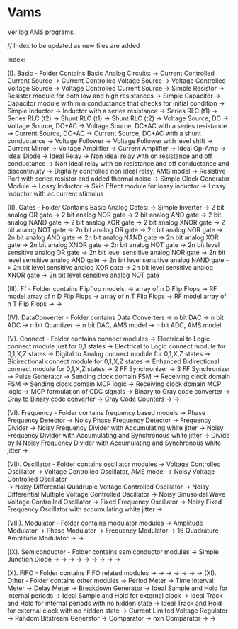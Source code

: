 # Vams
Verilog AMS programs.

// Index to be updated as new files are added

Index:

(I). Basic - Folder Contains Basic Analog Circuits:
		-> Current Controlled Current Source
		-> Current Controlled Voltage Source
		-> Voltage Controlled Voltage Source
		-> Voltage Controlled Current Source
		-> Simple Resistor
		-> Resistor module for both low and high resistances
		-> Simple Capacitor
		-> Capacitor module with min conductance that checks for initial condition
		-> Simple Inductor
		-> Inductor with a series resistance
		-> Series RLC (t1)
		-> Series RLC (t2)
		-> Shunt RLC (t1)
		-> Shunt RLC (t2)
		-> Voltage Source, DC
		-> Voltage Source, DC+AC
		-> Voltage Source, DC+AC with a series resistance
		-> Current Source, DC+AC
		-> Current Source, DC+AC with a shunt conductance
		-> Voltage Follower
		-> Voltage Follower with level shift
		-> Current Mirror
		-> Voltage Amplifier
		-> Current Amplifier
		-> Ideal Op-Amp
		-> Ideal Diode
		-> Ideal Relay
		-> Non ideal relay with on resistance and off conductance
		-> Non ideal relay with on resistance and off conductance and discontinuity
		-> Digitally controlled non ideal relay, AMS model
		-> Resistive Port with series resistor and added thermal noise
		-> Simple Clock Generator Module
		-> Lossy Inductor
		-> Skin Effect module for lossy inductor
		-> Lossy Inductor with ac current stimulus

(II). Gates - Folder Contains Basic Analog Gates:
		-> Simple Inverter
		-> 2 bit analog OR gate
		-> 2 bit analog NOR gate
		-> 2 bit analog AND gate
		-> 2 bit analog NAND gate
		-> 2 bit analog XOR gate
		-> 2 bit analog XNOR gate
		-> 2 bit analog NOT gate
		-> 2n bit analog OR gate
		-> 2n bit analog NOR gate
		-> 2n bit analog AND gate
		-> 2n bit analog NAND gate
		-> 2n bit analog XOR gate
		-> 2n bit analog XNOR gate
		-> 2n bit analog NOT gate
		-> 2n bit level sensitive analog OR gate
		-> 2n bit level sensitive analog NOR gate
		-> 2n bit level sensitive analog AND gate
		-> 2n bit level sensitive analog NAND gate
		-> 2n bit level sensitive analog XOR gate
		-> 2n bit level sensitive analog XNOR gate
		-> 2n bit level sensitive analog NOT gate

(III). Ff - Folder contains Flipflop models:
		-> array of n D Flip Flops
		-> RF model array of n D Flip Flops
		-> array of n T Flip Flops
		-> RF model array of n T Flip Flops
		->
		->

(IV). DataConverter - Folder contains Data Converters
		-> n bit DAC
		-> n bit ADC
		-> n bit Quantizer
		-> n bit DAC, AMS model
		-> n bit ADC, AMS model
		
(V). Connect - Folder contains connect modules
		-> Electrical to Logic connect module just for 0,1 states
		-> Electrical to Logic connect module for 0,1,X,Z states
		-> Digital to Analog connect module for 0,1,X,Z states
		-> Bidirectional connect module for 0,1,X,Z states
		-> Enhanced Bidirectional connect module for 0,1,X,Z states
		-> 2 FF Synchronizer
		-> 3 FF Synchronizer
		-> Pulse Generator
		-> Sending clock domain FSM
		-> Receiving clock domain FSM
		-> Sending clock domain MCP logic
		-> Receiving clock domain MCP logic
		-> MCP formulation of CDC signals
		-> Binary to Gray code converter
		-> Gray to Binary code converter
		-> Gray Code Counters
		->
		->
		
(VI). Frequency - Folder contains frequency based models
		-> Phase Frequency Detector
		-> Noisy Phase Frequency Detector
		-> Frequency Divider
		-> Noisy Frequency Divider with Accumulating white jitter
		-> Noisy Frequency Divider with Accumulating and Synchronous white jitter
		-> Divide by N Noisy Frequency Divider with Accumulating and Synchronous white jitter
		-> 
		
(VII). Oscillator - Folder contains oscillator modules
		-> Voltage Controlled Oscillator
		-> Voltage Controlled Oscillator, AMS model
		-> Noisy Voltage Controlled Oscillator		
		-> Noisy Differential Quadruple Voltage Controlled Oscillator
		-> Noisy Differential Multiple Voltage Controlled Oscillator
		-> Noisy Sinusoidal Wave Voltage Controlled Oscillator
		-> Fixed Frequency Oscillator
		-> Noisy Fixed Frequency Oscillator with accumulating white jitter
		-> 
		
(VIII). Modulator - Folder contains modulator modules
		-> Amplitude Modulator
		-> Phase Modulator
		-> Frequency Modulator
		-> 16 Quadrature Amplitude Modulator
		->
		->
		
(IX). Semiconductor - Folder contains semiconductor modules
		-> Simple Junction Diode
		->
		->
		->
		->
		->
		->
		->
		->
		->
		
(X). FIFO - Folder contains FIFO related modules
		-> 
		->
		->
		->
		->
		->
		->
(XI). Other - Folder contains other modules
		-> Period Meter
		-> Time Interval Meter
		-> Delay Meter
		-> Breakdown Generator
		-> Ideal Sample and Hold for internal periods
		-> Ideal Sample and Hold for external clock
		-> Ideal Track and Hold for internal periods with no hidden state
		-> Ideal Track and Hold for external clock with no hidden state
		-> Current Limited Voltage Regulator
		-> Random Bitstream Generator
		-> Comparator
		-> nxn Comparator
		->
		->
		

